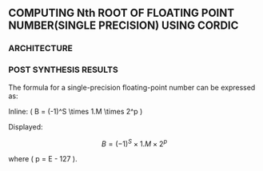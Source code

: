 ## COMPUTING Nth ROOT OF FLOATING POINT NUMBER(SINGLE PRECISION) USING CORDIC 
### ARCHITECTURE
### POST SYNTHESIS RESULTS
The formula for a single-precision floating-point number can be expressed as:

Inline: \( B = (-1)^S \times 1.M \times 2^p \)

Displayed:

$$
B = (-1)^S \times 1.M \times 2^p
$$

where \( p = E - 127 \).

